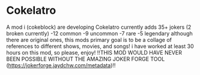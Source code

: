 # Cokelatro
A mod i (cokeblock) are developing
Cokelatro currently adds
35+ jokers (2 broken currently)
-12 common
-9 uncommon
-7 rare
-5 legendary
although there are original ones, this mods primary goal is to
be a collage of references to different shows, movies, and songs!
i have worked at least 30 hours on this mod, so please, enjoy!
!!THIS MOD WOULD HAVE NEVER BEEN POSSIBLE WITHOUT THE AMAZING JOKER FORGE TOOL (https://jokerforge.jaydchw.com/metadata)!!
